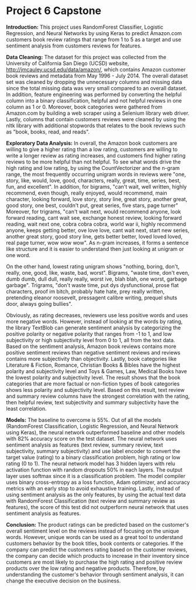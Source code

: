 # Project 6 Capstone

**Introduction:** 
This project uses RandomForest Classifier, Logistic Regression, and Neural Networks by using Keras to predict Amazon.com customers book review ratings that range from 1 to 5 as a target and use sentiment analysis from customers reviews for features. 

**Data Cleaning:**
The dataset for this project was collected from the University of California San Diego (UCSD) website, http://jmcauley.ucsd.edu/data/amazon/, which contains Amazon customer book reviews and metadata from May 1996 - July 2014. The overall dataset set was cleaned by dropping the unnecessary columns and missing data since the total missing data was very small compared to an overall dataset. In addition, feature engineering was performed by converting the helpful column into a binary classification, helpful and not helpful reviews in one column as 1 or 0. Moreover, book categories were gathered from Amazon.com by building a web scraper using a Selenium library web driver. Lastly, columns that contain customers reviews were cleaned by using the nltk library with additional stopwords that relates to the book reviews such as "book, books, read, and reads".  

**Exploratory Data Analysis:**
In overall, the Amazon book customers are willing to give a higher rating than a low rating, customers are willing to write a longer review as rating increases, and customers find higher rating reviews to be more helpful than not helpful. 
To see what words drive the high rating and low rating, by using the CountVectorizer and the n-gram range, the most frequently occurring unigram words in reviews were "one, story, like, would, love, good, characters, really, great, time, series, best, fun, and excellent".  In addition, for bigrams, "can't wait, well written, highly recommend, even though, really enjoyed, would recommend, main character, looking forward, love story, story line, great story, another great, good story, one best, couldn't put, great series, five stars, page turner" Moreover, for trigrams, "can't wait next, would recommend anyone, look forward reading, cant wait see, exchange honest review,  looking forward reading, wait next one, cobra cobra cobra, world war ii, highly recommend anyone, keeps getting better, ove love love, cant wait next, start new series, another great story, good story line, gets better better, loved loved loved, real page turner, wow wow wow". As n-gram increases, it forms a sentence like structure and it is easier to understand then just looking at unigram or one word.

On the other hand, lowest rating unigram shows "nothing, boring, don't, really, one, good, like, waste, bad, worst". Bigrams, "waste time, don't even, dumb dumb, dull dull, really really, worst ive, blah blah, one worst, garbage garbage". Trigrams, "don't waste time, put dys dysfunctional, prose flat characters, proof im bitch, probably hate hate, prey really written, pretending eleanor roosevelt, pressagent calibre writing, prequel shuts door, always going bullies".

Obviously, as rating decreases, reviewers use less positive words and uses more negative words. However, instead of looking at the words by rating, the library TextBlob can generate sentiment analysis by categorizing the positive polarity or negative polarity that ranges from -1 to 1, and low subjectivity or high subjectivity level from 0 to 1, all from the text data. Based on the sentiment analysis, Amazon book reviews contains more positive sentiment reviews than negative sentiment reviews and reviews contains more subjectivity than objectivity.  Lastly,  book categories like Literature & Fiction, Romance, Christian Books & Bibles have the highest polarity and subjectivity level and Toys & Games, Law, Medical Books have the lowest polarity and subjectivity level. The result shows that the book categories that are more factual or non-fiction types of book categories shows less polarity and subjectivity level. Based on this result, text review and summary review columns have the strongest correlation with the rating, then helpful review, text subjectivity and summary subjectivity have the least correlation.

**Models:**
The baseline to overcome is 55%. Out of all the models (RandomForest Classification, Logistic Regression, and Neural Network using Keras), the neural network outperformed baseline and other models with 82% accuracy score on the test dataset. The neural network uses sentiment analysis as features (text review, summary review, text subjectivity, summary subjectivity) and use label encoder to convert the target value (rating) to a binary classification problem, high rating or low rating (0 to 1). The neural network model has 3 hidden layers with relu activation function with random dropouts 50% in each layers. The output layer uses softmax since it is a classification problem. The model compiler uses binary cross-entropy as a loss function, Adam optimizer, and accuracy metrics with an early stop to avoid exhaustive training. Lastly, instead of using sentiment analysis as the only features, by using the actual text data with RandomForest Classification (text review and summary review as features), the score of this test did not outperform neural network that uses sentiment analysis as features.

**Conclusion:**
The product ratings can be predicted based on the customer's overall sentiment level on the reviews instead of focusing on the unique words. However, unique words can be used as a great tool to understand customers behavior by the book titles, book contents or categories. If the company can predict the customers rating based on the customer reviews, the company can decide which products to increase in their inventory since customers are most likely to purchase the high rating and positive review products over the low rating and negative products. Therefore, by understanding the customer's behavior through sentiment analysis, it can change the executive decision on the business. 
